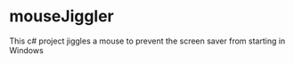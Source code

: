 # mouseJiggler
This c# project jiggles a mouse to prevent the screen saver from starting in Windows

